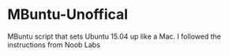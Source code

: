 # MBuntu-Unoffical
MBuntu script that sets Ubuntu 15.04 up like a Mac. I followed the instructions from Noob Labs
 
